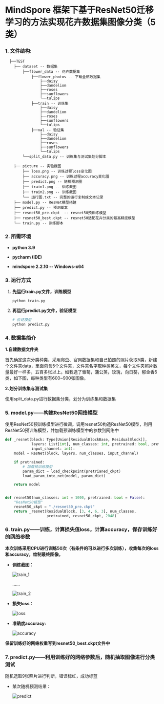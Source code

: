 # MindSpore 框架下基于ResNet50迁移学习的方法实现花卉数据集图像分类（5类）



### 1.  文件结构:

```  
  ├──TEST
  	├── dataset -- 数据集
  		├──flower_data -- 花卉数据集
  			├──flower_photos -- 下载全部数据集
  				├──daisy
  				├──dandelion
  				├──roses
  				├──sunflowers
  				└──tulips
  			├──train -- 训练集
  				├──daisy
  				├──dandelion
  				├──roses
  				├──sunflowers
  				└──tulips
  			├──val -- 验证集
  				├──daisy
  				├──dandelion
  				├──roses
  				├──sunflowers
  				└──tulips
  		└──split_data.py -- 训练集与测试集划分脚本
  	
  	├── picture -- 实验截图
  		├── loss.png -- 训练过程loss变化图
  		├── accuracy.png -- 训练过程accuracy变化图
  		├── predict.png -- 随机预测图
  		├── train1.png -- 训练截图
  		├── train2.png -- 训练截图
  		└── 运行图.txt -- 完整的运行复制成文本记录
 	├── model.py -- ResNet模型搭建
 	├── predict.py -- 预测脚本
	├── resnet50_pre.ckpt  -- resnet50预训练模型
	├── resnet50_best.ckpt -- resnet50适配花卉分类的最高精度模型
	└── train.py -- 训练脚本
```



### 2.  所需环境

- **python 3.9**
- **pycharm (IDE)**

- **mindspore 2.2.10  -- Windows-x64**



### 3.  运行方式

1. **先运行train.py文件，训练模型**

   ```
   python train.py
   ```

   

2. **再运行predict.py文件，验证模型**

   ```python
   # 验证模型
   python predict.py
   ```

   

### 4.  数据集简介

**1.自建数据文件夹**

首先确定这次分类种类，采用爬虫、官网数据集和自己拍照的照片获取5类，新建个文件夹data，里面包含5个文件夹，文件夹名字取种类英文，每个文件夹照片数量最好一样多，五百多张以上。如我选了雏菊，蒲公英，玫瑰，向日葵，郁金香5类，如下图，每种类型有600~900张图像。

**2.划分训练集与测试集**

使用split_data.py进行数据集分类，划分为训练集和数据集



### 5. model.py——构建ResNet50网络模型

使用ResNet50预训练模型进行微调。调用resnet50构造ResNet50模型，利用ResNet50预训练模型，并加载预训练模型中的参数到网络中

```python
def _resnet(block: Type[Union[ResidualBlockBase, ResidualBlock]],
            layers: List[int], num_classes: int, pretrained: bool, pretrianed_ckpt: str,
            input_channel: int):
    model = ResNet(block, layers, num_classes, input_channel)

    if pretrained:
        # 加载预训练模型
        param_dict = load_checkpoint(pretrianed_ckpt)
        load_param_into_net(model, param_dict)

    return model


def resnet50(num_classes: int = 1000, pretrained: bool = False):
    "ResNet50模型"
    resnet50_ckpt = "./resnet50_pre.ckpt"
    return _resnet(ResidualBlock, [3, 4, 6, 3], num_classes,
                   pretrained, resnet50_ckpt, 2048)
```



### 6. train.py——训练，计算损失值loss，计算accuracy，保存训练好的网络参数

**本次训练采用CPU进行训练50次（有条件的可以进行多次训练），收集每次的loss和accuracy，绘制最终图像。**

- **训练截图：**

  ![train_1](picture/train_1.png)

  ......

  ![train_2](picture/train_2.png)



- **损失loss：**

  ![loss](picture/loss.png)





- **准确度accuracy:**

  ![accuracy](picture/accuracy.png)





**保留训练好的网络权重写到resnet50_best.ckpt文件中**



### 7. predict.py——利用训练好的网络参数后，随机抽取图像进行分类测试

随机选取9张照片进行判断，错误标红，成功标蓝

- 某次随机预测结果：

  ![predict](picture/predict.png)



























































